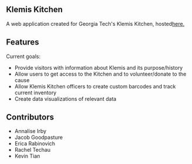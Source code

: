 ## Klemis Kitchen

A web application created for Georgia Tech's Klemis Kitchen, hosted[here.](http://klemiskitchen.gatech.edu)

## Features

Current goals:
* Provide visitors with information about Klemis and its purpose/history
* Allow users to get access to the Kitchen and to volunteer/donate to the cause
* Allow Klemis Kitchen officers to create custom barcodes and track current inventory
* Create data visualizations of relevant data

## Contributors

* Annalise Irby
* Jacob Goodpasture
* Erica Rabinovich
* Rachel Techau
* Kevin Tian

